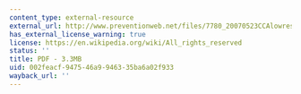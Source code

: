 ```yaml
---
content_type: external-resource
external_url: http://www.preventionweb.net/files/7780_20070523CCAlowres1.pdf
has_external_license_warning: true
license: https://en.wikipedia.org/wiki/All_rights_reserved
status: ''
title: PDF - 3.3MB
uid: 002feacf-9475-46a9-9463-35ba6a02f933
wayback_url: ''
---
```

